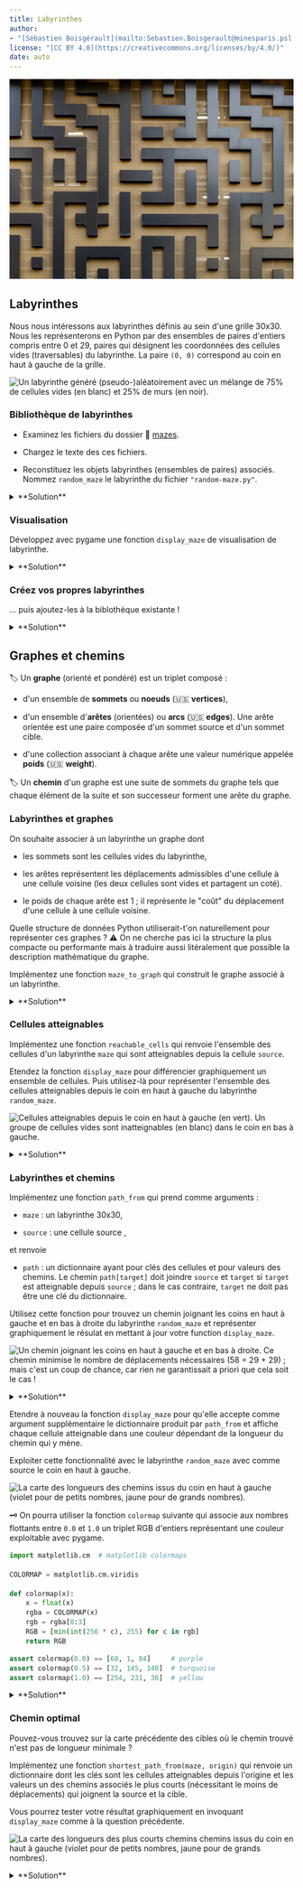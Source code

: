 ```yaml
---
title: Labyrinthes
author: 
- "[Sébastien Boisgérault](mailto:Sebastien.Boisgerault@minesparis.psl.eu), Mines Paris -- PSL"
license: "[CC BY 4.0](https://creativecommons.org/licenses/by/4.0/)"
date: auto
---
```


!["Maze" par [Mitchell Luo](https://unsplash.com/photos/z1c9juteR5c) sur [Unsplash](https://unsplash.com/)](images/mitchell-luo-z1c9juteR5c-unsplash.jpg)

Labyrinthes
--------------------------------------------------------------------------------

Nous nous intéressons aux labyrinthes définis au sein d'une grille 30x30.
Nous les représenterons en Python par des ensembles de paires d'entiers 
compris entre 0 et 29, paires qui désignent les coordonnées des cellules 
vides (traversables) du labyrinthe. 
La paire `(0, 0)` correspond au coin en haut à gauche de la grille.


![Un labyrinthe généré (pseudo-)aléatoirement avec un mélange de 
75% de cellules vides (en blanc) et 25% de murs (en noir).](images/random-maze.jpg)

### Bibliothèque de labyrinthes

  - Examinez les fichiers du dossier 📁 [mazes](https://github.com/boisgera/python-fr/tree/master/tps/maze/mazes).

  - Chargez le texte des ces fichiers.
  
  - Reconstituez les objets labyrinthes (ensembles de paires) associés.
    Nommez `random_maze` le labyrinthe du fichier
    `"random-maze.py"`.

<details>
<summary>
**Solution**
</summary>

Pour obtenir le labyrinthe du fichier `"random-maze.py"`:

```python
filename = "mazes/random-maze.py"
file = open(filename, mode="rt", encoding="utf-8")
random_maze_repr = file.read()
file.close()
random_maze = eval(random_maze_repr)
```

</details>

### Visualisation

Développez avec pygame une fonction `display_maze` de visualisation de labyrinthe.


<details>
<summary>
**Solution**
</summary>

```python
# Pygame
import pygame as pg


# Constants
WIDTH, HEIGHT = 30, 30
CELL_SIZE = 20
FPS = 10
WHITE = (255, 255, 255)
BLACK = (0, 0, 0)

def draw_background(screen):
    screen.fill(BLACK)

def draw_walls(screen, maze):
    h = CELL_SIZE
    for x, y in maze:
        pg.draw.rect(screen, WHITE, (x * h, y * h, h, h))

def display_maze(maze):
    pg.init()
    pg.display.set_caption("Labyrinthes")
    width_height = (WIDTH * CELL_SIZE, HEIGHT * CELL_SIZE)
    screen = pg.display.set_mode(width_height)
    clock = pg.time.Clock()
    while True:
        events = pg.event.get()
        if any(event.type == pg.QUIT for event in events):
            break
        draw_background(screen)
        draw_walls(screen, maze)
        pg.display.update()
        clock.tick(FPS)
    pg.quit()
```

</details>


### Créez vos propres labyrinthes

... puis ajoutez-les à la biblothèque existante !

<details>
<summary>
**Solution**
</summary>

Par exemple pour créer un labyrinthe sans mur :

```python
empty_maze = set()
for y in range(0, HEIGHT):
    for x in range(0, WIDTH):
        empty_maze.add((x, y))
```

Puis pour le sauvegarder 

``` python
empty_maze_repr = repr(empty_maze)
file = open("mazes/empty_maze.py", mode="wt", encoding="utf-8")
file.write(empty_maze_repr)
file.close()
```

</details>


Graphes et chemins
--------------------------------------------------------------------------------


🏷️ Un **graphe** (orienté et pondéré) est un triplet composé :

  - d'un ensemble de **sommets** ou **noeuds** (🇺🇸 **vertices**),

  - d'un ensemble d'**arêtes** (orientées) ou **arcs** (🇺🇸 **edges**). 
    Une arête orientée est une paire composée d'un sommet
    source et d'un sommet cible.

  - d'une collection associant à chaque arête une valeur numérique appelée **poids** (🇺🇸 **weight**).

🏷️ Un **chemin** d'un graphe est une suite de sommets du graphe tels que 
chaque élément de la suite et son successeur forment une arête du graphe.


### Labyrinthes et graphes
On souhaite associer à un labyrinthe un graphe dont

  - les sommets sont les cellules vides du labyrinthe,

  - les arêtes représentent les déplacements admissibles d'une cellule à 
    une cellule voisine (les deux cellules sont vides et partagent un coté). 

  - le poids de chaque arête est 1 ; il représente le "coût" du déplacement
    d'une cellule à une cellule voisine.

Quelle structure de données Python utiliserait-t'on naturellement
pour représenter ces graphes ? 
⚠️ On ne cherche pas ici la structure la plus compacte ou performante 
mais à traduire aussi litéralement que possible la description mathématique 
du graphe.

Implémentez une fonction `maze_to_graph` qui construit le graphe associé 
à un labyrinthe.

<details>
<summary>
**Solution**
</summary>

Il semble naturel de représenter 
les sommets comme un ensemble de paires d'entiers, les arêtes comme un ensemble
de paires de sommets et les poids comme un dictionnaire ayant
comme clés les arêtes et comme valeur unique l'entier 1.

```python
def maze_to_graph(maze):
    vertices = set(maze)
    edges = set()
    weights = {}
    for vertex in vertices:
        x, y = vertex
        for (dx, dy) in [(-1, 0), (0, -1), (1, 0), (0, 1)]:
            neighbor = (x + dx, y + dy)
            if neighbor in vertices:
                edge = (vertex, neighbor)
                edges.add(edge)
                weights[edge] = 1
    return (vertices, edges, weights)
  ```

</details>

### Cellules atteignables

Implémentez une fonction `reachable_cells` qui renvoie l'ensemble
des cellules d'un labyrinthe `maze` qui sont atteignables depuis 
la cellule `source`.

Etendez la fonction `display_maze` pour différencier graphiquement 
un ensemble de cellules. Puis utilisez-là pour représenter l'ensemble
des cellules atteignables depuis le coin en haut à gauche du labyrinthe
`random_maze`.

![Cellules atteignables depuis le coin en haut à gauche (en vert). 
Un groupe de cellules vides sont inatteignables (en blanc) dans le coin en bas à gauche.](images/reachable-cells.jpg)


<details>
<summary>
**Solution**
</summary>

```python
def reachable_cells(maze, source):
    vertices, edges, _ = maze_to_graph(maze)
    todo = {source}
    done = set()
    while todo:
        current = todo.pop()
        neighbors = {
            v for v in vertices 
            if (current, v) in edges
        }
        for n in neighbors:
            if n not in done:
                todo.add(n)
        done.add(current)
    return done
```

```python
LIGHT_GREEN = (128, 255, 128)

def draw_cells(screen):
    h = CELL_SIZE
    for x, y in cells:
        pg.draw.rect(screen, LIGHT_GREEN, (x * h, y * h, h, h))

def display_maze(maze, cells=None):
    pg.init()
    pg.display.set_caption("Labyrinthes")
    width_height = (WIDTH * CELL_SIZE, HEIGHT * CELL_SIZE)
    screen = pg.display.set_mode(width_height)
    clock = pg.time.Clock()
    while True:
        events = pg.event.get()
        if any(event.type == pg.QUIT for event in events):
            break
        draw_background(screen)
        draw_walls(screen, maze)
        if cells is not None:
            draw_cells(screen)
        pg.display.update()
        clock.tick(FPS)
    pg.quit()
```

```python
TOP_LEFT = (0, 0)
cells = reachable_cells(random_maze, source=TOP_LEFT)
display_maze(random_maze, cells=cells)
```

</details>


### Labyrinthes et chemins 

Implémentez une fonction `path_from` qui prend comme arguments :

  - `maze` : un labyrinthe 30x30,

  - `source` : une cellule source ,
  
et renvoie 

  - `path` : un dictionnaire ayant pour clés des cellules et 
    pour valeurs des chemins. Le chemin `path[target]` doit joindre 
    `source` et `target` si `target` est atteignable depuis `source` ; 
    dans le cas contraire, `target` ne doit pas être une clé du dictionnaire.

Utilisez cette fonction pour trouvez un chemin joignant les coins en haut à
gauche et en bas à droite du labyrinthe `random_maze` et représenter graphiquement
le résulat en mettant à jour votre function `display_maze`.


![Un chemin joignant les coins en haut à gauche et en bas à droite. 
Ce chemin minimise le nombre de déplacements nécessaires
(58 = 29 + 29) ; mais c'est un coup de chance, 
car rien ne garantissait a priori que cela soit le cas !](images/path.jpg)

<details>
<summary>
**Solution**
</summary>

Une solution possible consiste à définir :

```python
def path_from(maze, source):
    vertices, edges, _ = maze_to_graph(maze)
    todo = set()
    done = set()
    path = {}
    if source in maze:
       todo.add(source)
       path[source] = [source]
    while todo:
        current = todo.pop()
        neighbors = {
            v for v in vertices 
            if (current, v) in edges
        }
        for n in neighbors:
            if n not in done and n not in todo:
                path[n] = path[current] + [n]
                todo.add(n)
        done.add(current)
    return path
```

puis à étendre notre fonction `display_maze` de la façon suivante :

```python
PINK = (255, 128, 128)

def draw_path(screen, path):
    h = CELL_SIZE
    for x, y in path:
        pg.draw.rect(screen, PINK, (x * h, y * h, h, h))

def display_maze(maze, cells=None, path=None):
    pg.init()
    pg.display.set_caption("Labyrinthes")
    width_height = (WIDTH * CELL_SIZE, HEIGHT * CELL_SIZE)
    screen = pg.display.set_mode(width_height)
    clock = pg.time.Clock()
    while True:
        events = pg.event.get()
        if any(event.type == pg.QUIT for event in events):
            break
        draw_background(screen)
        draw_walls(screen, maze)
        if cells is not None:
            draw_cells(screen)
        if path is not None:
            draw_path(screen, path)
        pg.display.update()
        clock.tick(FPS)
    pg.quit()
```

On exploite ensuite ces fonctions de la façon suivante:

```python
target_to_path = path_from(random_maze, TOP_LEFT)
BOTTOM_RIGHT = (WIDTH - 1, HEIGHT - 1)
path = target_to_path[BOTTOM_RIGHT]
display_maze(random_maze, path=path)
```
</details>

Etendre à nouveau la fonction `display_maze` pour qu'elle accepte comme
argument supplémentaire le dictionnaire produit par `path_from`  et 
affiche chaque cellule atteignable dans une couleur dépendant 
de la longueur du chemin qui y mène.

Exploiter cette fonctionnalité avec le labyrinthe `random_maze` avec comme
source le coin en haut à gauche.


![La carte des longueurs des chemins issus du coin en haut à gauche (violet
pour de petits nombres, jaune pour de grands nombres).](images/map.jpg)


🗝️ On pourra utiliser la fonction `colormap` suivante qui associe aux nombres
flottants entre `0.0` et `1.0` un triplet RGB d'entiers représentant une couleur 
exploitable avec pygame.

```python
import matplotlib.cm  # matplotlib colormaps

COLORMAP = matplotlib.cm.viridis

def colormap(x):
    x = float(x)
    rgba = COLORMAP(x)
    rgb = rgba[0:3]
    RGB = [min(int(256 * c), 255) for c in rgb]
    return RGB
```

```python
assert colormap(0.0) == [68, 1, 84]     # purple
assert colormap(0.5) == [32, 145, 140]  # turquoise
assert colormap(1.0) == [254, 231, 36]  # yellow
```

<details>
<summary>**Solution**</summary>

```python
def draw_map(screen, map):
    h = CELL_SIZE
    v_max = max(v for v in map.values())
    for (x, y), v in map.items():
        pg.draw.rect(
            screen,
            colormap(float(v / v_max)),
            (x * h, y * h, h, h),
        )

def display_maze(maze, cells=None, path=None, map=None):
    pg.init()
    pg.display.set_caption("Labyrinthes")
    width_height = (WIDTH * CELL_SIZE, HEIGHT * CELL_SIZE)
    screen = pg.display.set_mode(width_height)
    clock = pg.time.Clock()
    while True:
        events = pg.event.get()
        if any(event.type == pg.QUIT for event in events):
            break
        draw_background(screen)
        draw_walls(screen, maze)
        if cells is not None:
            draw_cells(screen, cells)
        if map is not None:
            draw_map(screen, map)
        if path is not None:
            draw_path(screen, path)
        pg.display.update()
        clock.tick(FPS)
    pg.quit()
```

```python
map = {
    target: len(path) - 1 
    for target, path in target_to_path.items()
}
display_maze(random_maze, map=map)
```
</details>

### Chemin optimal 

Pouvez-vous trouvez sur la carte précédente des cibles où le chemin trouvé
n'est pas de longueur minimale ?

Implémentez une fonction `shortest_path_from(maze, origin)` qui renvoie un 
dictionnaire dont les clés sont les cellules atteignables depuis l'origine
et les valeurs un des chemins associés le plus courts (nécessitant le moins
de déplacements) qui joignent la source et la cible.

Vous pourrez tester votre résultat graphiquement en invoquant `display_maze`
comme à la question précédente.

![La carte des longueurs des plus courts chemins chemins issus du coin en haut à gauche (violet
pour de petits nombres, jaune pour de grands nombres).](images/optimal-map.jpg)

<details>
<summary>
**Solution**
</summary>

Par construction, si à chaque cellule cible le chemin associé est le plus court
possible, les longueurs des chemins entre deux cellules vides voisines ne 
peuvent différer que de -1, 0 ou 1. 
Par conséquent, il suffit de constater des écarts de couleurs
importants entre cellules voisines de la carte (correspondant à un écart de
longueur égal au moins à deux) pour en conclure qu'on a trouvé un chemin non
optimal. Et c'est bien le cas à quelques endroits sur la carte des longueurs
associée à l'algorithme `path_from`.

On va donc développer un algorithme nous assurant que la longueur est 
effectivement minimale.

```python
import math

def shortest_path_from(maze, source): 
    vertices, edges, weight = maze_to_graph(maze)
    distance, path = {}, {}
    todo = {source}
    distance[source] = 0
    path[source] = [source]
    while todo:
        current = todo.pop()
        neighbors = {
            v for v in vertices 
            if (current, v) in edges
        }
        for n in neighbors:
            d = distance[current] + weight[(current, n)]
            if d < distance.get(n, math.inf):
                distance[n] = d
                path[n] = path[current] + [n]
                todo.add(n)
    return path
```

On peut tracer la carte de couleurs correspondantes avec :

```python
target_to_path = shortest_path_from(random_maze, TOP_LEFT)
map = {
    target: len(path) - 1 
    for target, path in target_to_path.items()
}
display_maze(random_maze, map=map)
```


</details>

<!--

Performance
--------------------------------------------------------------------------------

Plusieurs stratégies permettent d'améliorer les performances de la recherche
des plus courts chemins, un point qui devient critique quand la taille des
labyrinthes augmente ; notamment le choix de structures de données plus 
efficaces, et choix d'algorithmes plus efficaces.

### Mesure de la performance

Dans tous les cas, pour mesurer les (éventuels) progrès réalisés,
nous pourrons afficher le temps passé à déterminer les chemins optimaux ;
par exemple :

``` python
start = time.time()
path = shortest_path(maze, origin)
stop = time.time()
print(f"elapsed time (secs): {stop - start}")
```

Pour obtenir une image plus précise de ce qui se passe, et savoir dans quelle 
partie du code le temps est passé, on pourra utiliser le projet

  - 🐍 <https://github.com/pyutils/line_profiler>

### Structure de données

La structure de données choisie initialement pour représenter les graphes
n'est pas nécessairement la mieux choisie. Déterminez dans votre algorithme
quelles sont les opérations les plus fréquemment utilisées ; adaptez 
votre représentation des graphes en conséquence et mesure le résultat.

-->

<!--

## Pour aller plus loin

### Algorithmes

Améliorez ensuite l'algorithme lui-même. On pourra notamment étudier le
classique : 

  - 🎓 <https://fr.wikipedia.org/wiki/Algorithme_de_Dijkstra>

-->
